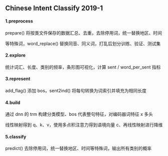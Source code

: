 ## Chinese Intent Classify 2019-1

#### 1.preprocess

prepare() 将按类文件保存的数据汇总、去重，去除停用词，统一替换地区、时间

等特殊词，word_replace() 替换同音、同义词，打乱后划分训练、验证、测试集

#### 2.explore

统计词汇、长度、类别的频率，条形图可视化，计算 sent / word_per_sent 指标

#### 3.represent

add_flag() 添加 bos，sent2ind() 将每句转换为词索引并填充为相同长度

#### 4.build

通过 dnn 的 trm 构建分类模型、bos 代表整句特征，对编码器词特征 x 多头

线性映射得到 q、k、v，使用多点积注意力得到语境向量 c、再线性映射进行降维

#### 5.classify

predict() 去除停用词，统一替换地区、时间等特殊词，输出所有类别的概率